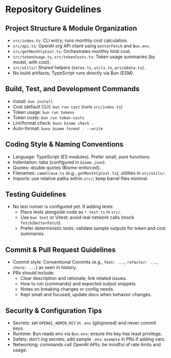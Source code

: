 # Repository Guidelines

## Project Structure & Module Organization
- `src/index.ts`: CLI entry; runs monthly cost calculation.
- `src/api.ts`: OpenAI org API client using `betterFetch` and `Bun.env`.
- `src/getMonthlyCost.ts`: Orchestrates monthly total cost.
- `src/tokenUsage.ts`, `src/tokenCosts.ts`: Token usage summaries (by model, with cost).
- `src/utils/`: Shared helpers (`dates.ts`, `utils.ts`, `priceData.ts`).
- No build artifacts; TypeScript runs directly via Bun (ESM).

## Build, Test, and Development Commands
- Install: `bun install`
- Cost (default CLI): `bun run cost` (runs `src/index.ts`)
- Token usage: `bun run tokens`
- Token costs: `bun run token-costs`
- Lint/format check: `bunx biome check .`
- Auto-format: `bunx biome format . --write`

## Coding Style & Naming Conventions
- Language: TypeScript (ES modules). Prefer small, pure functions.
- Indentation: tabs (configured in `biome.json`).
- Quotes: double quotes (Biome-enforced).
- Filenames: `camelCase.ts` (e.g., `getMonthlyCost.ts`); utilities in `src/utils/`.
- Imports: use relative paths within `src/`; keep barrel files minimal.

## Testing Guidelines
- No test runner is configured yet. If adding tests:
  - Place tests alongside code as `*.test.ts` in `src/`.
  - Use `bun test` or Vitest; avoid real network calls (mock `fetch`/`betterFetch`).
  - Prefer deterministic tests; validate sample outputs for token and cost summaries.

## Commit & Pull Request Guidelines
- Commit style: Conventional Commits (e.g., `feat: ...`, `refactor: ...`, `chore: ...`) as seen in history.
- PRs should include:
  - Clear description and rationale; link related issues.
  - How to run (commands) and expected output snippets.
  - Notes on breaking changes or config needs.
  - Kept small and focused; update docs when behavior changes.

## Security & Configuration Tips
- Secrets: set `OPENAI_ADMIN_KEY` in `.env` (gitignored) and never commit keys.
- Runtime: Bun reads env via `Bun.env`; ensure the key has least privilege.
- Safety: don’t log secrets; add sample `.env.example` in PRs if adding vars.
- Networking: commands call OpenAI APIs; be mindful of rate limits and usage.

